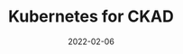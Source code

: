 ---
title: "Kubernetes for CKAD"
date: 2022-02-06
description: "Notes and snippets shared from studying Kubernetes in an attempt to register for Certified Kubernetes Application Developer (CKAD) and successfully pass the exam in 2022."
---